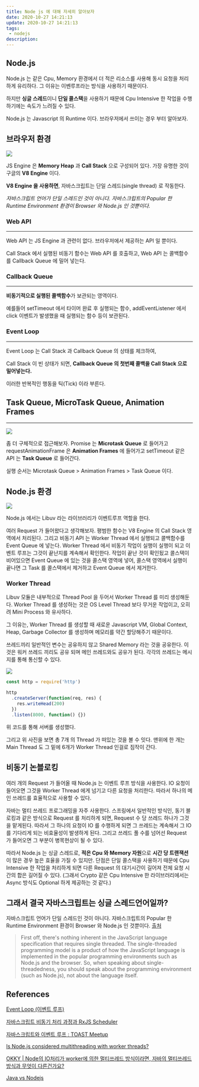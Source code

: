 ```yaml
---
title: Node js 에 대해 자세히 알아보자
date: 2020-10-27 14:21:13
update: 2020-10-27 14:21:13
tags:
 - nodejs
description:
---
```


## Node.js

Node.js 는 같은 Cpu, Memory 환경에서 더 적은 리소스를 사용해 동시 요청을 처리하게 유리하다. 그 이유는 이벤루프라는 방식을 사용하기 때문이다.

하지만 **싱글 스레드**이니 **단일 콜스택**을 사용하기 때문에 Cpu Intensive 한 작업을 수행하기에는 속도가 느려질 수 있다.

Node.js 는 Javascript 의 Runtime 이다. 브라우저에서 쓰이는 경우 부터 알아보자.

## 브라우저 환경

![](./images/browser-structure1.png)

JS Engine 은 **Memory Heap** 과 **Call Stack** 으로 구성되어 있다. 가장 유명한 것이 구글의 **V8 Engine** 이다.

**V8 Engine 을 사용하면**, 자바스크립트는 단일 스레드(single thread) 로 작동한다.

_자바스크립트 언어가 단일 스레드인 것이 아니다. 자바스크립트의 Popular 한 Runtime Environment 환경이 Browser 와 Node.js 인 것뿐이다._

### Web API

---

Web API 는 JS Engine 과 관련이 없다. 브라우저에서 제공하는 API 일 뿐이다.

Call Stack 에서 실행된 비동기 함수는 Web API 를 호출하고, Web API 는 콜백함수를 Callback Queue 에 밀어 넣는다.

### Callback Queue

---

**비동기적으로 실행된 콜백함수**가 보관되는 영역이다.

예를들어 setTimeout 에서 타이머 완료 후 실행되는 함수, addEventListener 에서 click 이벤트가 발생했을 때 실행되는 함수 등이 보관된다.

### Event Loop

---

Event Loop 는 Call Stack 과 Callback Queue 의 상태를 체크하여,

Call Stack 이 빈 상태가 되면, **Callback Queue 의 첫번째 콜백을 Call Stack 으로 밀어넣는다.**

이러한 반복적인 행동을 틱(Tick) 이라 부른다.

## Task Queue, MicroTask Queue, Animation Frames

---

![](./images/browser-structure2.png)

좀 더 구체적으로 접근해보자. Promise 는 **Microtask Queue** 로 들어가고 requestAnimationFrame 은 **Animation Frames** 에 들어가고 setTimeout 같은 API 는 **Task Queue** 로 들어간다.

실행 순서는 Microtask Queue > Animation Frames > Task Queue 이다.

## Node.js 환경

![](./images/2020-10-27-node-js-system.jpg)

Node.js 에서는 Libuv 라는 라이브러리가 이벤트루프 역할을 한다.

여러 Request 가 들어왔다고 생각해보자. 평범한 함수는 V8 Engine 의 Call Stack 영역에서 처리된다. 그리고 비동기 API 는 Worker Thread 에서 실행되고 콜백함수를 Event Queue 에 넣는다. Worker Thread 에서 비동기 작업이 실행이 실행이 되고 이벤트 루프는 그것이 끝난지를 계속해서 확인한다. 작업이 끝난 것이 확인됬고 콜스택이 비어있으면 Event Queue 에 있는 것을 콜스택 영역에 넣어, 콜스택 영역에서 실행이 끝나면 그 Task 를 콜스택에서 제거하고 Event Queue 에서 제거한다.

### Worker Thread

Libuv 모듈은 내부적으로 Thread Pool 을 두어서 Worker Thread 를 미리 생성해둔다. Worker Thread 를 생성하는 것은 OS Level Thread 보다 무거운 작업이고, 오히려 Mini Process 와 유사하다.

그 이유는, Worker Thread 를 생성할 때 새로운 Javascript VM, Global Context, Heap, Garbage Collector 를 생성하며 메모리를 약간 할당해주기 때문이다.

쓰레드끼리 일반적인 변수는 공유하지 않고 Shared Memory 라는 것을 공유한다. 이것은 워커 쓰레드 끼리도 공유 되며 메인 쓰레드와도 공유가 된다. 각각의 쓰레드는 메시지를 통해 통신할 수 있다.

![](./images/2020-10-27-node-js-worker-thread.png)

```javascript
const http = require('http')

http
  .createServer(function(req, res) {
    res.writeHead(200)
  })
  .listen(8000, function() {})
```

위 코드를 통해 서버를 생성했다.

그리고 위 사진을 보면 총 7개 의 Thread 가 떠있는 것을 볼 수 잇다. 맨위에 한 개는 Main Thread 도 그 밑에 6개가 Worker Thread 인걸로 짐작이 간다.

## 비동기 논블로킹

여러 개의 Request 가 들어올 때 Node.js 는 이벤트 루프 방식을 사용한다. IO 요청이 들어오면 그것을 Worker Thread 에게 넘기고 다른 요청을 처리한다. 따라서 하나의 메인 쓰레드를 효율적으로 사용할 수 있다.

자바는 멀티 쓰레드 프로그래밍을 자주 사용한다. 스프링에서 일반적인 방식인, 동기 블로킹과 같은 방식으로 Request 를 처리하게 되면, Request 수 당 쓰레드 하나가 그것을 맡게된다. 따라서 그 하나의 요청이 IO 를 수행하게 되면 그 쓰레드는 계속해서 그 IO 를 기다리게 되는 비효율성이 발생하게 된다. 그리고 쓰레드 풀 수를 넘어선 Request 가 들어오면 그 부분이 병목현상이 될 수 있다.

따라서 Node.js 는 싱글 스레드로, **적은 Cpu 와 Memory 자원**으로 **시간 당 트랜잭션**이 많은 경우 높은 효율을 가질 수 있지만. 단점은 단일 콜스택을 사용하기 때문에 Cpu Intensive 한 작업을 처리하게 되면 다른 Request 의 대기시간이 길어져 전체 요청 시간의 합은 길어질 수 있다. (그래서 Crypto 같은 Cpu Intensive 한 라이브러리에서는 Async 방식도 Optional 하게 제공하는 것 같다.)

## 그래서 결국 자바스크립트는 싱글 스레드언어일까?

자바스크립트 언어가 단일 스레드인 것이 아니다. 자바스크립트의 Popular 한 Runtime Environment 환경이 Browser 와 Node.js 인 것뿐이다.
[출처](https://stackoverflow.com/questions/63224356/is-node-js-considered-multithreading-with-worker-threads)

> First off, there's nothing inherent in the JavaScript language specification that requires single threaded. The single-threaded programming model is a product of how the JavaScript language is implemented in the popular programming environments such as Node.js and the browser. So, when speaking about single-threadedness, you should speak about the programming environment (such as Node.js), not about the language itself.

## References

[Event Loop (이벤트 루프)](https://velog.io/@thms200/Event-Loop-%EC%9D%B4%EB%B2%A4%ED%8A%B8-%EB%A3%A8%ED%94%84)

[자바스크립트 비동기 처리 과정과 RxJS Scheduler](http://sculove.github.io/blog/2018/01/18/javascriptflow/)

[자바스크립트와 이벤트 루프 : TOAST Meetup](https://meetup.toast.com/posts/89)

[Is Node.js considered multithreading with worker threads?](https://stackoverflow.com/questions/63224356/is-node-js-considered-multithreading-with-worker-threads)

[OKKY | Node의 IO처리가 worker에 의한 멀티쓰레드 방식이라면, 자바의 멀티쓰레드 방식과 무엇이 다른건가요?](https://okky.kr/article/710446)

[Java vs Nodejs](https://belitsoft.com/java-development-services/java-vs-nodejs)
